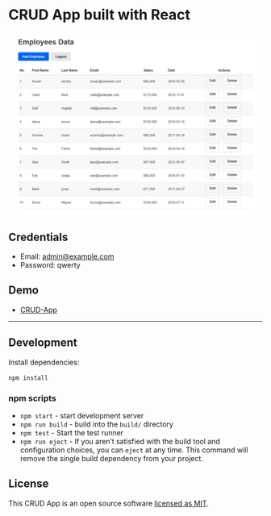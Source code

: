 # CRUD App built with React

<p align="center">
  <img src="./screenshot.png" width="650" alt='CRUD App in Action'>
</p>

## Credentials

- Email: admin@example.com
- Password: qwerty

## Demo

- [CRUD-App](https://safdarjamal.github.io/crud-app)

---

## Development

Install dependencies:

```
npm install
```

### npm scripts

- `npm start` - start development server
- `npm run build` - build into the `build/` directory
- `npm test` - Start the test runner
- `npm run eject` - If you aren’t satisfied with the build tool and configuration choices, you can `eject` at any time. This command will remove the single build dependency from your project.

## License

This CRUD App is an open source software [licensed as MIT](https://github.com/safdarjamal/crud-app/blob/master/LICENSE).
